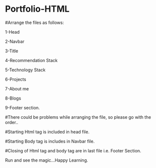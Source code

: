 # Portfolio-HTML

#Arrange the files as follows:

1-Head

2-Navbar

3-Title

4-Recommendation Stack

5-Technology Stack

6-Projects

7-About me

8-Blogs

9-Footer section.

#There could be problems while arranging the file, so please go with the order..

#Starting Html tag is included in head file.

#Starting Body tag is includes in Navbar file.

#Closing of Html tag and body tag are in last file i.e. Footer Section. 

Run and see the magic...Happy Learning.

